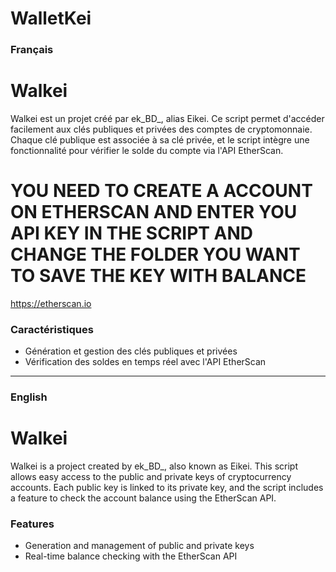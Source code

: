 # WalletKei

### Français

# Walkei

Walkei est un projet créé par ek_BD_, alias Eikei. Ce script permet d'accéder facilement aux clés publiques et privées des comptes de cryptomonnaie. Chaque clé publique est associée à sa clé privée, et le script intègre une fonctionnalité pour vérifier le solde du compte via l'API EtherScan. 

# YOU NEED TO CREATE A ACCOUNT ON ETHERSCAN AND ENTER YOU API KEY IN THE SCRIPT AND CHANGE THE FOLDER YOU WANT TO SAVE THE KEY WITH BALANCE
https://etherscan.io

### Caractéristiques

- Génération et gestion des clés publiques et privées
- Vérification des soldes en temps réel avec l'API EtherScan

---

### English

# Walkei

Walkei is a project created by ek_BD_, also known as Eikei. This script allows easy access to the public and private keys of cryptocurrency accounts. Each public key is linked to its private key, and the script includes a feature to check the account balance using the EtherScan API.

### Features

- Generation and management of public and private keys
- Real-time balance checking with the EtherScan API

